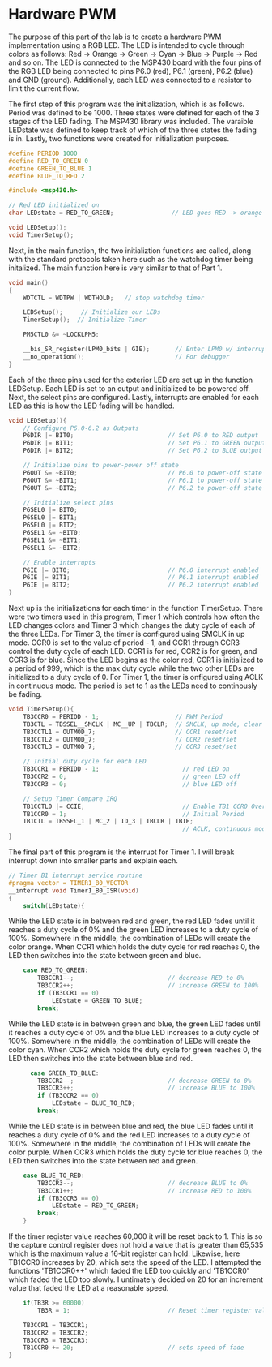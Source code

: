# Hardware PWM
The purpose of this part of the lab is to create a hardware PWM implementation using a RGB LED. The LED is intended to cycle through colors as follows: Red -> Orange -> Green -> Cyan -> Blue -> Purple -> Red and so on. The LED is connected to the MSP430 board with the four pins of the RGB LED being connected to pins P6.0 (red), P6.1 (green), P6.2 (blue) and GND (ground). Additionally, each LED was connected to a resistor to limit the current flow.

The first step of this program was the initialization, which is as follows. Period was defined to be 1000. Three states were defined for each of the 3 stages of the LED fading. The MSP430 library was included. The varaible LEDstate was defined to keep track of which of the three states the fading is in. Lastly, two functions were created for initialization purposes.
```c
#define PERIOD 1000
#define RED_TO_GREEN 0
#define GREEN_TO_BLUE 1
#define BLUE_TO_RED 2

#include <msp430.h>

// Red LED initialized on
char LEDstate = RED_TO_GREEN;                // LED goes RED -> orange -> GREEN -> cyan -> BLUE -> purple -> RED ...

void LEDSetup();
void TimerSetup();
```

Next, in the main function, the two initializtion functions are called, along with the standard protocols taken here such as the watchdog timer being initalized. The main function here is very similar to that of Part 1.
```c
void main()
{
    WDTCTL = WDTPW | WDTHOLD;   // stop watchdog timer

    LEDSetup();     // Initialize our LEDs
    TimerSetup();  // Initialize Timer

    PM5CTL0 &= ~LOCKLPM5;

    __bis_SR_register(LPM0_bits | GIE);       // Enter LPM0 w/ interrupt
    __no_operation();                         // For debugger
}
```

Each of the three pins used for the exterior LED are set up in the function LEDSetup. Each LED is set to an output and initialized to be powered off. Next, the select pins are configured. Lastly, interrupts are enabled for each LED as this is how the LED fading will be handled.
```c
void LEDSetup(){
    // Configure P6.0-6.2 as Outputs
    P6DIR |= BIT0;                          // Set P6.0 to RED output
    P6DIR |= BIT1;                          // Set P6.1 to GREEN output
    P6DIR |= BIT2;                          // Set P6.2 to BLUE output

    // Initialize pins to power-power off state
    P6OUT &= ~BIT0;                         // P6.0 to power-off state
    P6OUT &= ~BIT1;                         // P6.1 to power-off state
    P6OUT &= ~BIT2;                         // P6.2 to power-off state

    // Initialize select pins
    P6SEL0 |= BIT0;
    P6SEL0 |= BIT1;
    P6SEL0 |= BIT2;
    P6SEL1 &= ~BIT0;
    P6SEL1 &= ~BIT1;
    P6SEL1 &= ~BIT2;

    // Enable interrupts
    P6IE |= BIT0;                           // P6.0 interrupt enabled
    P6IE |= BIT1;                           // P6.1 interrupt enabled
    P6IE |= BIT2;                           // P6.2 interrupt enabled
}
```

Next up is the initializations for each timer in the function TimerSetup. There were two timers used in this program, Timer 1 which controls how often the LED changes colors and Timer 3 which changes the duty cycle of each of the three LEDs. For Timer 3, the timer is configured using SMCLK in up mode. CCR0 is set to the value of period - 1, and CCR1 through CCR3 control the duty cycle of each LED. CCR1 is for red, CCR2 is for green, and CCR3 is for blue. Since the LED begins as the color red, CCR1 is initialized to a period of 999, which is the max duty cycle while the two other LEDs are initialized to a duty cycle of 0. For Timer 1, the timer is onfigured using ACLK in continuous mode. The period is set to 1 as the LEDs need to continously be fading.
```c
void TimerSetup(){
    TB3CCR0 = PERIOD - 1;                     // PWM Period
    TB3CTL = TBSSEL__SMCLK | MC__UP | TBCLR;  // SMCLK, up mode, clear TBR
    TB3CCTL1 = OUTMOD_7;                      // CCR1 reset/set
    TB3CCTL2 = OUTMOD_7;                      // CCR2 reset/set
    TB3CCTL3 = OUTMOD_7;                      // CCR3 reset/set

    // Initial duty cycle for each LED
    TB3CCR1 = PERIOD - 1;                       // red LED on
    TB3CCR2 = 0;                                // green LED off
    TB3CCR3 = 0;                                // blue LED off

    // Setup Timer Compare IRQ
    TB1CCTL0 |= CCIE;                           // Enable TB1 CCR0 Overflow IRQ
    TB1CCR0 = 1;                                // Initial Period
    TB1CTL = TBSSEL_1 | MC_2 | ID_3 | TBCLR | TBIE;
                                                // ACLK, continuous mode, /8, clear TBR, enable interrupt
}
```

The final part of this program is the interrupt for Timer 1. I will break interrupt down into smaller parts and explain each.
```c
// Timer B1 interrupt service routine
#pragma vector = TIMER1_B0_VECTOR
__interrupt void Timer1_B0_ISR(void)
{
    switch(LEDstate){
```
While the LED state is in between red and green, the red LED fades until it reaches a duty cycle of 0% and the green LED increases to a duty cycle of 100%. Somewhere in the middle, the combination of LEDs will create the color orange. When CCR1 which holds the duty cycle for red reaches 0, the LED then switches into the state between green and blue.
```c
    case RED_TO_GREEN:
        TB3CCR1--;                          // decrease RED to 0%
        TB3CCR2++;                          // increase GREEN to 100%
        if (TB3CCR1 == 0)
            LEDstate = GREEN_TO_BLUE;
        break;
```
While the LED state is in between green and blue, the green LED fades until it reaches a duty cycle of 0% and the blue LED increases to a duty cycle of 100%. Somewhere in the middle, the combination of LEDs will create the color cyan. When CCR2 which holds the duty cycle for green reaches 0, the LED then switches into the state between blue and red.
```c
      case GREEN_TO_BLUE:
        TB3CCR2--;                          // decrease GREEN to 0%
        TB3CCR3++;                          // increase BLUE to 100%
        if (TB3CCR2 == 0)
            LEDstate = BLUE_TO_RED;
        break;
```
While the LED state is in between blue and red, the blue LED fades until it reaches a duty cycle of 0% and the red LED increases to a duty cycle of 100%. Somewhere in the middle, the combination of LEDs will create the color purple. When CCR3 which holds the duty cycle for blue reaches 0, the LED then switches into the state between red and green.
```c
    case BLUE_TO_RED:
        TB3CCR3--;                          // decrease BLUE to 0%
        TB3CCR1++;                          // increase RED to 100%
        if (TB3CCR3 == 0)
            LEDstate = RED_TO_GREEN;
        break;
    }
```
If the timer register value reaches 60,000 it will be reset back to 1. This is so the capture control register does not hold a value that is greater than 65,535 which is the maximum value a 16-bit register can hold. Likewise, here TB1CCR0 increases by 20, which sets the speed of the LED. I attempted the functions 'TB1CCR0++' which faded the LED too quickly and 'TB1CCR0' which faded the LED too slowly. I untimately decided on 20 for an increment value that faded the LED at a reasonable speed.
```c
    if(TB3R >= 60000)
        TB3R = 1;                           // Reset timer register value to not go over 65535

    TB3CCR1 = TB3CCR1;
    TB3CCR2 = TB3CCR2;
    TB3CCR3 = TB3CCR3;
    TB1CCR0 += 20;                          // sets speed of fade
}
```
